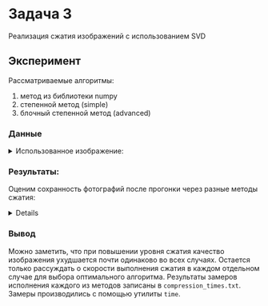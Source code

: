 # Задача 3

Реализация сжатия изображений с использованием SVD

## Эксперимент

Рассматриваемые алгоритмы:
1. метод из библиотеки numpy
2. степенной метод (simple)
3. блочный степенной метод (advanced)

### Данные


<details>
<summary>Использованное изображение:</summary>

![mad](imgs/zbmp24.bmp)


</details>

### Результаты:

Оценим сохранность фотографий после прогонки через разные методы сжатия:
<details>

| Algorithm | Compression lvl = 1 |
| --- | --- |
| numpy | <img src=   "compressed/1.advanced.zbmp24.bmp" width="250px"> |
| simple | <img src=  "compressed/1.numpy.zbmp24.bmp" width="250px"> |
| advanced | <img src="compressed/1.simple.zbmp24.bmp" width="250px"> |

При коэффициенте сжатия 1 лучше всего со сжатием (в плане сохранения качества изображения справляется numpy). 

| Algorithm | Compression lvl = 3 |
| --- | --- |
| numpy | <img src=   "compressed/3.advanced.zbmp24.bmp" width="250px"> |
| simple | <img src=  "compressed/3.numpy.zbmp24.bmp" width="250px"> |
| advanced | <img src="compressed/3.simple.zbmp24.bmp" width="250px"> |

Если увеличить уровень сжатия до 3, то разница в качестве всех 3 методов пропадает. 

| Algorithm | Compression lvl = 10 |
| --- | --- |
| numpy | <img src=   "compressed/10.advanced.zbmp24.bmp" width="250px"> |
| simple | <img src=  "compressed/10.numpy.zbmp24.bmp" width="250px"> |
| advanced | <img src="compressed/10.simple.zbmp24.bmp" width="250px"> |

При большом уровне компресии все изображения теряют информационную ценность.

</details>

### Вывод

Можно заметить, что при повышении уровня сжатия качество изображения ухудшается почти одинаково во всех случаях. Остается только рассуждать о скорости выполнения сжатия в каждом отдельном случае для выбора оптимального алгоритма. Результаты замеров исполнения каждого из методов записаны в `compression_times.txt`. Замеры производились с помощью утилиты `time`.

